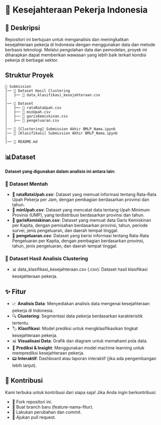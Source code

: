 # 🚀 Kesejahteraan Pekerja Indonesia

## 📌 Deskripsi
Repositori ini bertujuan untuk menganalisis dan meningkatkan kesejahteraan pekerja di Indonesia dengan menggunakan data dan metode berbasis teknologi. Melalui pengolahan data dan pemodelan, proyek ini diharapkan dapat memberikan wawasan yang lebih baik terkait kondisi pekerja di berbagai sektor.

## Struktur Proyek
```
📂 Submission
│── 📂 Dataset Hasil Clustering
│   ├── 📄 data_klasifikasi_kesejahteraan.csv
│
│── 📂 Dataset
│   ├── 📄 rataRataUpah.csv
│   ├── 📄 minUpah.csv
│   ├── 📄 garisKemiskinan.csv
│   ├── 📄 pengeluaran.csv
│ 
│── 📄 [Clustering] Submission Akhir BMLP_Nama.ipynb
│── 📄 [Klasifikasi] Submission Akhir BMLP_Nama.ipynb
│
│── 📄 README.md
```

## 📊Dataset
 **Dataset yang digunakan dalam analisis ini antara lain:**
### 📂 Dataset Mentah  
- 📄 **rataRataUpah.csv**: Dataset yang memuat informasi tentang Rata-Rata Upah Pekerja per Jam, dengan pembagian berdasarkan provinsi dan tahun.
- 📄 **minUpah.csv**: Dataset yang mencatat data tentang Upah Minimum Provinsi (UMP), yang terdistribusi berdasarkan provinsi dan tahun.
- 📄 **garisKemiskinan.csv**: Dataset yang memuat data Garis Kemiskinan per Kapita, dengan pemisahan berdasarkan provinsi, tahun, periode survei, jenis pengeluaran, dan daerah tempat tinggal.
- 📄 **pengeluaran.csv**: Dataset yang berisi informasi tentang Rata-Rata Pengeluaran per Kapita, dengan pembagian berdasarkan provinsi, tahun, jenis pengeluaran, dan daerah tempat tinggal.

### 📂 Dataset Hasil Analisis Clustering
- 📊 data_klasifikasi_kesejahteraan.csv (.csv): Dataset hasil klasifikasi kesejahteraan pekerja.

## ✨ Fitur
- 📈 **Analisis Data**: Menyediakan analisis data mengenai kesejahteraan pekerja di Indonesia.
- 🔍 **Clustering**: Segmentasi data pekerja berdasarkan karakteristik tertentu.
- 🏷 **Klasifikasi**: Model prediksi untuk mengklasifikasikan tingkat kesejahteraan pekerja.
- 📊 **Visualisasi Data**: Grafik dan diagram untuk memahami pola data.
- 🤖 **Prediksi & Insight**: Menggunakan model machine learning untuk memprediksi kesejahteraan pekerja.
- 📟 **Interaktif**: Dashboard atau laporan interaktif (jika ada pengembangan lebih lanjut).

## 🤝 Kontribusi
Kami terbuka untuk kontribusi dari siapa saja! Jika Anda ingin berkontribusi:
- 🍴 Fork repositori ini.
- 🌿 Buat branch baru (feature-nama-fitur).
- 📝 Lakukan perubahan dan commit.
- 🔄 Ajukan pull request.
